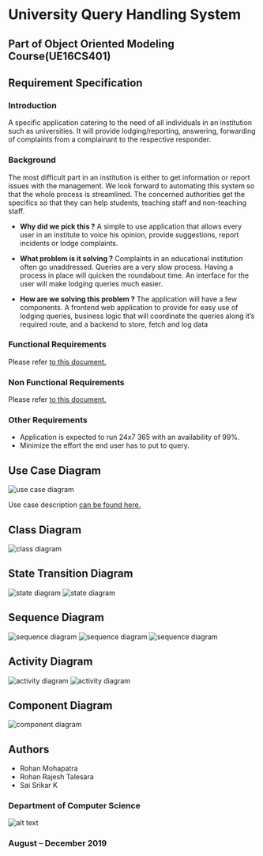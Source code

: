# University Query Handling System

## Part of Object Oriented Modeling Course(UE16CS401)

## Requirement Specification
### Introduction
A specific application catering to the need of all individuals in an
institution such as universities. It will provide lodging/reporting, answering,
forwarding of complaints from a complainant to the respective responder.

### Background
The most difficult part in an institution is either to get information or
report issues with the management. We look forward to automating this
system so that the whole process is streamlined. The concerned authorities
get the specifics so that they can help students, teaching staff and
non-teaching staff.
- **Why did we pick this ?**
	A simple to use application that allows every user in an institute to
	voice his opinion, provide suggestions, report incidents or lodge complaints.

- **What problem is it solving ?**
	Complaints in an educational institution often go unaddressed. Queries
	are a very slow process. Having a process in place will quicken the
	roundabout time. An interface for the user will make lodging queries much
	easier.

- **How are we solving this problem ?**
	The application will have a few components.
	A frontend web application to provide for easy use of lodging queries,
	business logic that will coordinate the queries along it’s required route, and a
	backend to store, fetch and log data

### Functional Requirements
Please refer [to this document.](https://github.com/rohantalesara/oomd-project/blob/master/FunctionalRequirements.md)

### Non Functional Requirements
Please refer [to this document.](https://github.com/rohantalesara/oomd-project/blob/master/NonFunctionalRequirements.md)

### Other Requirements
- Application is expected to run 24x7 365 with an availability of 99%.
- Minimize the effort the end user has to put to query.

## Use Case Diagram
![use case diagram](https://github.com/rohantalesara/oomd-project/raw/master/images/useCaseDiagram.png "Use Case Diagram")

Use case description [can be found here.](https://github.com/rohantalesara/oomd-project/blob/master/UseCaseDescription.md)

## Class Diagram
![class diagram](https://github.com/rohantalesara/oomd-project/raw/master/images/classDiagram.png "Class Diagram")

## State Transition Diagram
![state diagram](https://github.com/rohantalesara/oomd-project/raw/master/images/stateDiagram1.png "General Query")
![state diagram](https://github.com/rohantalesara/oomd-project/raw/master/images/stateDiagram2.png "Specific Query")

## Sequence Diagram
![sequence diagram](https://github.com/rohantalesara/oomd-project/raw/master/images/sequenceDiagram1.png "Log Complaint")
![sequence diagram](https://github.com/rohantalesara/oomd-project/raw/master/images/sequenceDiagram2.png "Check Grades")
![sequence diagram](https://github.com/rohantalesara/oomd-project/raw/master/images/sequenceDiagram3.png "Make A Suggestion")

## Activity Diagram
![activity diagram](https://github.com/rohantalesara/oomd-project/raw/master/images/activityDiagram1.png "Forward Request")
![activity diagram](https://github.com/rohantalesara/oomd-project/raw/master/images/activityDiagram2.png "Specific Query")

## Component Diagram
![component diagram](https://github.com/rohantalesara/oomd-project/raw/master/images/componentDiagram.png "Component Diagram")


## Authors
- Rohan Mohapatra
- Rohan Rajesh Talesara
- Sai Srikar K 

### Department of Computer Science
![alt text](https://github.com/rohantalesara/oomd-project/raw/master/images/pesu.png "PES University")
### August – December 2019

